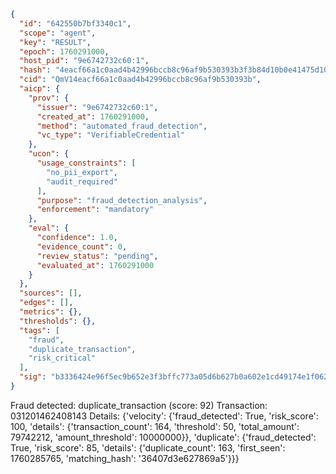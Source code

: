 ```json
{
  "id": "642550b7bf3340c1",
  "scope": "agent",
  "key": "RESULT",
  "epoch": 1760291000,
  "host_pid": "9e6742732c60:1",
  "hash": "4eacf66a1c0aad4b42996bccb8c96af9b530393b3f3b84d10b0e41475d10250e",
  "cid": "QmV14eacf66a1c0aad4b42996bccb8c96af9b530393b",
  "aicp": {
    "prov": {
      "issuer": "9e6742732c60:1",
      "created_at": 1760291000,
      "method": "automated_fraud_detection",
      "vc_type": "VerifiableCredential"
    },
    "ucon": {
      "usage_constraints": [
        "no_pii_export",
        "audit_required"
      ],
      "purpose": "fraud_detection_analysis",
      "enforcement": "mandatory"
    },
    "eval": {
      "confidence": 1.0,
      "evidence_count": 0,
      "review_status": "pending",
      "evaluated_at": 1760291000
    }
  },
  "sources": [],
  "edges": [],
  "metrics": {},
  "thresholds": {},
  "tags": [
    "fraud",
    "duplicate_transaction",
    "risk_critical"
  ],
  "sig": "b3336424e96f5ec9b652e3f3bffc773a05d6b627b0a602e1cd49174e1f062f05"
}
```

Fraud detected: duplicate_transaction (score: 92)
Transaction: 031201462408143
Details: {'velocity': {'fraud_detected': True, 'risk_score': 100, 'details': {'transaction_count': 164, 'threshold': 50, 'total_amount': 79742212, 'amount_threshold': 10000000}}, 'duplicate': {'fraud_detected': True, 'risk_score': 85, 'details': {'duplicate_count': 163, 'first_seen': 1760285765, 'matching_hash': '36407d3e627869a5'}}}